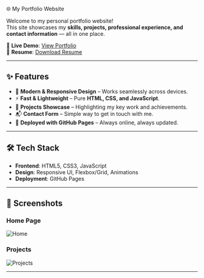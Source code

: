  🌐 My Portfolio Website

Welcome to my personal portfolio website!  
This site showcases my **skills, projects, professional experience, and contact information** — all in one place.

🔗 **Live Demo**: [View Portfolio](https://saurabh-sr88.github.io/Protfolio/)  
📄 **Resume**: [Download Resume](./Saurabh-Kumar-Srivastava_resume.pdf)  

---

## ✨ Features
- 🎨 **Modern & Responsive Design** – Works seamlessly across devices.  
- ⚡ **Fast & Lightweight** – Pure **HTML, CSS, and JavaScript**.  
- 💼 **Projects Showcase** – Highlighting my key work and achievements.  
- 📬 **Contact Form** – Simple way to get in touch with me.  
- 🚀 **Deployed with GitHub Pages** – Always online, always updated.  

---

## 🛠️ Tech Stack
- **Frontend**: HTML5, CSS3, JavaScript  
- **Design**: Responsive UI, Flexbox/Grid, Animations  
- **Deployment**: GitHub Pages  

---

## 📸 Screenshots
### Home Page
![Home](https://github.com/SAURABH-sr88/My_portfolio/assets/your-screenshot-id/home.png)

### Projects
![Projects](https://github.com/SAURABH-sr88/My_portfolio/assets/your-screenshot-id/projects.png)

---

